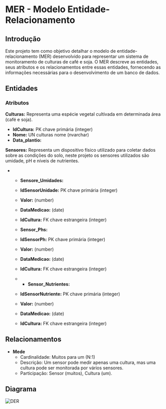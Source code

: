 # MER - Modelo Entidade-Relacionamento

## Introdução

Este projeto tem como objetivo detalhar o modelo de entidade-relacionamento (MER) desenvolvido para representar um sistema de monitoramento de culturas de café e soja. O MER descreve as entidades, seus atributos e os relacionamentos entre essas entidades, fornecendo as informações necessárias para o desenvolvimento de um banco de dados.

## Entidades

### Atributos

**Culturas:** Representa uma espécie vegetal cultivada em determinada área (café e soja).
   * **IdCultura:** PK chave primária (integer)
   * **Nome:** UN culturas nome (nvarchar)
   * **Data_plantio:**
 
**Sensores:** Representa um dispositivo físico utilizado para coletar dados sobre as condições do solo, neste projeto os sensores utilizados são umidade, pH e níveis de nutrientes.

* * **Sensore_Umidades:**
   * **IdSensorUnidade:** PK chave primária (integer)
   * **Valor:** (number)
   * **DataMedicao:** (date)
   * **IdCultura:** FK chave estrangeira (integer)
 
   * **Sensor_Phs:**
   * **IdSensorPh:** PK chave primária (integer)
   * **Valor:** (number)
   * **DataMedicao:** (date)
   * **IdCultura:** FK chave estrangeira (integer)
 
   * * **Sensor_Nutrientes:**
   * **IdSensorNutriente:** PK chave primária (integer)
   * **Valor:** (number)
   * **DataMedicao:** (date)
   * **IdCultura:** FK chave estrangeira (integer)



## Relacionamentos

* **Mede**
    * Cardinalidade: Muitos para um (N:1)   
    * Descrição: Um sensor pode medir apenas uma cultura, mas uma cultura pode ser monitorada por vários sensores.
    * Participação: Sensor (muitos), Cultura (um).
 
## Diagrama

![DER](https://github.com/user-attachments/assets/baa4539c-3c2e-400a-b618-e555a5ca24e6)


